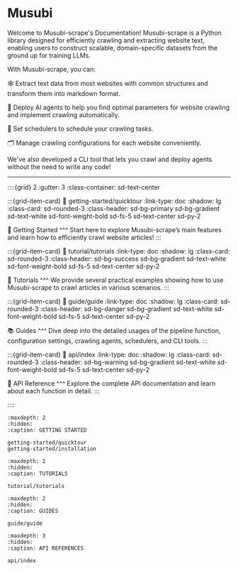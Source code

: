 # Musubi

Welcome to Musubi-scrape's Documentation! Musubi-scrape is a Python library designed for efficiently crawling and extracting website text, enabling users to construct scalable, domain-specific datasets from the ground up for training LLMs.

With Musubi-scrape, you can:

🕸️ Extract text data from most websites with common structures and transform them into markdown format.

🤖 Deploy AI agents to help you find optimal parameters for website crawling and implement crawling automatically.

📆 Set schedulers to schedule your crawling tasks.

🗂️ Manage crawling configurations for each website conveniently.

We've also developed a CLI tool that lets you crawl and deploy agents without the need to write any code!

---

::::{grid} 2
:gutter: 3
:class-container: sd-text-center

:::{grid-item-card}
:link: getting-started/quicktour
:link-type: doc
:shadow: lg
:class-card: sd-rounded-3
:class-header: sd-bg-primary sd-bg-gradient sd-text-white sd-font-weight-bold sd-fs-5 sd-text-center sd-py-2

🚀 Getting Started
^^^
Start here to explore Musubi-scrape’s main features and learn how to efficiently crawl website articles!
:::

:::{grid-item-card} 
:link: tutorial/tutorials
:link-type: doc
:shadow: lg
:class-card: sd-rounded-3
:class-header: sd-bg-success sd-bg-gradient sd-text-white sd-font-weight-bold sd-fs-5 sd-text-center sd-py-2

🎯 Tutorials
^^^
We provide several practical examples showing how to use Musubi-scrape to crawl articles in various scenarios.
:::

:::{grid-item-card}
:link: guide/guide
:link-type: doc
:shadow: lg
:class-card: sd-rounded-3
:class-header: sd-bg-danger sd-bg-gradient sd-text-white sd-font-weight-bold sd-fs-5 sd-text-center sd-py-2

📚 Guides
^^^
Dive deep into the detailed usages of the pipeline function, configuration settings, crawling agents, schedulers, and CLI tools.
:::

:::{grid-item-card}
:link: api/index
:link-type: doc
:shadow: lg
:class-card: sd-rounded-3
:class-header: sd-bg-warning sd-bg-gradient sd-text-white sd-font-weight-bold sd-fs-5 sd-text-center sd-py-2

🔧 API Reference
^^^
Explore the complete API documentation and learn about each function in detail.
:::

::::


```{toctree}
:maxdepth: 2
:hidden:
:caption: GETTING STARTED

getting-started/quicktour
getting-started/installation
```

```{toctree}
:maxdepth: 2
:hidden:
:caption: TUTORIALS

tutorial/tutorials
```

```{toctree}
:maxdepth: 2
:hidden:
:caption: GUIDES

guide/guide
```

```{toctree}
:maxdepth: 3
:hidden:
:caption: API REFERENCES

api/index
```
